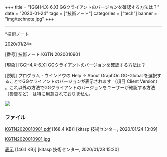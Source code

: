 ﻿+++
title = "[GGH4.X-6.X] GGクライアントのバージョンを確認する方法は？"
date = "2020-01-24"
tags = ["技術ノート"]
categories = ["tech"]
banner = "img/technote.jpg"
+++

-----------------------------------------------------------------------------------------------------------------------------

*技術ノート

2020/01/24*


[番号]
技術ノート KGTN 2020010901

[現象]
[GGH4.X-6.X] GGクライアントのバージョンを確認する方法は？

[説明]
プログラム・ウインドウの Help → About GraphOn GO-Global
を選択することでGGクライアントのバージョンが表示されます （項目 Client
Version）
。これ以外の方法でGGクライアントのバージョンをユーザーが確認する方法
（警告など） は特に用意されておりません。

![](http://techreport.kitasp.net/attachments/download/4465/KGTN2020010901.jpg)


### ファイル

 
 


[KGTN2020010901.pdf](http://techreport.kitasp.net/attachments/download/4452/KGTN2020010901.pdf)
 [(68.4 KB)] [kitasp 技術センター, 2020/01/24
13:09]

[KGTN2020010901.jpg](http://techreport.kitasp.net/attachments/download/4465/KGTN2020010901.jpg)

[表示](http://techreport.kitasp.net/attachments/4465/KGTN2020010901.jpg "表示")
 [(46.1 KB)] [kitasp 技術センター, 2020/01/28
15:20]


 


 

